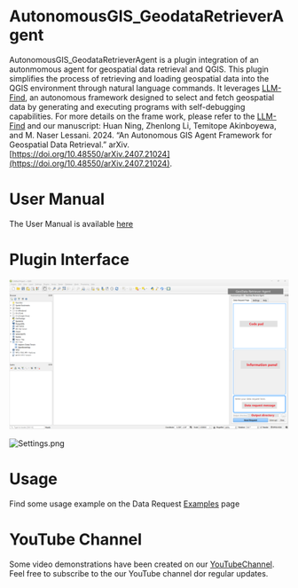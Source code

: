 # AutonomousGIS_GeodataRetrieverAgent
AutonomousGIS_GeodataRetrieverAgent is a plugin integration of an autonmomous agent for geospatial data retrieval and QGIS. This plugin simplifies the process of retrieving and loading geospatial data into the QGIS environment through natural language commands. It leverages [LLM-Find](https://github.com/gladcolor/LLM-Find), an autonomous framework designed to select and fetch geospatial data by generating and executing programs with self-debugging capabilities. For more details on the frame work, please refer to the [LLM-Find](https://github.com/gladcolor/LLM-Find) and our manuscript: Huan Ning, Zhenlong Li, Temitope Akinboyewa, and M. Naser Lessani. 2024. “An Autonomous GIS Agent Framework for Geospatial Data Retrieval.” arXiv. [https://doi.org/10.48550/arXiv.2407.21024](https://doi.org/10.48550/arXiv.2407.21024). 

# User Manual
The User Manual is available [here](https://github.com/Teakinboyewa/AutonomousGIS_GeodataRetrieverAgent/blob/master/User_manual.md)

# Plugin Interface

![Plugin Interface.png](Docs%2FPlugin%20Interface.png)

![Settings.png](Docs%2FPluginSettings.png)

# Usage
Find some usage example on the Data Request [Examples](https://github.com/Teakinboyewa/AutonomousGIS_GeodataRetrieverAgent/blob/master/Data%20request%20examples.md) page

# YouTube Channel
Some video demonstrations have been created on our [YouTubeChannel](). Feel free to subscribe to the our YouTube channel dor regular updates.

